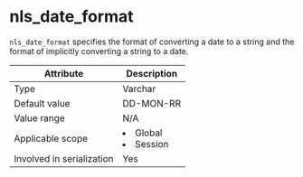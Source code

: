 # nls_date_format

`nls_date_format` specifies the format of converting a date to a string and the format of implicitly converting a string to a date.

| **Attribute** | **Description** |
|---------|------------------------------------------------------------------------------------------------------------|
| Type | Varchar |
| Default value | DD-MON-RR |
| Value range | N/A |
| Applicable scope | <li> Global   <li> Session |
| Involved in serialization | Yes |
